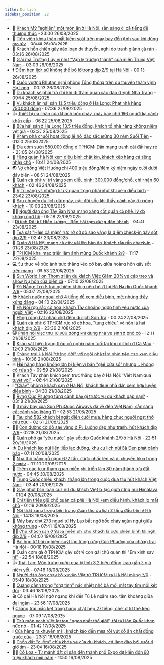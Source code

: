 ```yaml
---
title: Du lịch
sidebar_position: 22
---
```


<!-- dantri-du-lich:START -->
- 🥰 [Khách Mỹ &quot;nghiện&quot; một món ăn ở Hà Nội, sẵn sàng đi cả tiếng để thưởng thức](https://dantri.com.vn/du-lich/khach-my-nghien-mot-mon-an-o-ha-noi-san-sang-di-ca-tieng-de-thuong-thuc-20250826211447469.htm) - 23:00 26/08/2025
- 🥰 [Tiếp viên khỏa thân mất kiểm soát trên máy bay đến Anh sau khi dùng ma túy](https://dantri.com.vn/du-lich/tiep-vien-khoa-than-mat-kiem-soat-tren-may-bay-den-anh-sau-khi-dung-ma-tuy-20250826122732805.htm) - 08:48 26/08/2025
- 🐻 [Khách hỗn chiến gây náo loạn du thuyền, nghi do tranh giành gà rán](https://dantri.com.vn/du-lich/khach-hon-chien-gay-nao-loan-du-thuyen-nghi-do-tranh-gianh-ga-ran-20250826070527509.htm) - 03:36 26/08/2025
- 🤩 [Giải mã Trường Lũy ví như “Vạn lý trường thành” của miền Trung Việt Nam](https://dantri.com.vn/du-lich/giai-ma-truong-luy-vi-nhu-van-ly-truong-thanh-cua-mien-trung-viet-nam-20250825163023285.htm) - 03:03 26/08/2025
- 🕴 [Điểm hẹn lịch sử không thể bỏ lỡ trong dịp 2/9 tại Hà Nội](https://dantri.com.vn/du-lich/diem-hen-lich-su-khong-the-bo-lo-trong-dip-29-tai-ha-noi-20250817133926843.htm) - 00:18 26/08/2025
- 🤩 [Quốc vương Bhutan nghỉ phòng Tổng thống trên du thuyền thăm vịnh Hạ Long](https://dantri.com.vn/du-lich/quoc-vuong-bhutan-nghi-phong-tong-thong-tren-du-thuyen-tham-vinh-ha-long-20250825213810003.htm) - 00:03 26/08/2025
- 🤠 [Du khách sẽ phải trả phí khi đi tham quan các đảo ở vịnh Nha Trang](https://dantri.com.vn/du-lich/du-khach-se-phai-tra-phi-khi-di-tham-quan-cac-dao-o-vinh-nha-trang-20250825153444903.htm) - 09:54 25/08/2025
- 💪 [Vụ khách ăn hải sản 13,5 triệu đồng ở Hạ Long: Phạt nhà hàng 750.000 đồng](https://dantri.com.vn/du-lich/vu-khach-an-hai-san-135-trieu-dong-o-ha-long-phat-nha-hang-750000-dong-20250825143252242.htm) - 07:36 25/08/2025
- 👍 [Thiết bị cá nhân của khách bốc cháy, máy bay chở 166 người hạ cánh khẩn cấp](https://dantri.com.vn/du-lich/thiet-bi-ca-nhan-cua-khach-boc-chay-may-bay-cho-166-nguoi-ha-canh-khan-cap-20250825131739528.htm) - 06:22 25/08/2025
- 🚦 [Bữa hải sản ở Hạ Long 13,5 triệu đồng, khách tố nhà hàng không niêm yết giá](https://dantri.com.vn/du-lich/bua-hai-san-o-ha-long-135-trieu-dong-khach-to-nha-hang-khong-niem-yet-gia-20250825100442963.htm) - 03:37 25/08/2025
- 💪 [Khám phá chuỗi hoạt động lễ hội đặc sắc mừng 30 năm Suối Tiên](https://dantri.com.vn/du-lich/kham-pha-chuoi-hoat-dong-le-hoi-dac-sac-mung-30-nam-suoi-tien-20250823153503778.htm) - 01:00 25/08/2025
- 💃 [Đĩa cơm sườn 550.000 đồng ở TPHCM: Dân mạng tranh cãi đắt hay rẻ](https://dantri.com.vn/du-lich/dia-com-suon-550000-dong-o-tphcm-dan-mang-tranh-cai-dat-hay-re-20250822185515518.htm) - 23:05 24/08/2025
- 👺 [Hàng quán Hà Nội xem diễu binh chật kín, khách xếp hàng cả tiếng nhận chỗ](https://dantri.com.vn/du-lich/hang-quan-ha-noi-xem-dieu-binh-chat-kin-khach-xep-hang-ca-tieng-nhan-cho-20250824162017965.htm) - 10:41 24/08/2025
- 🌏 [Vợ chồng Việt Hương chi 400 triệu đồng/đêm kỷ niệm ngày cưới dưới đáy biển](https://dantri.com.vn/du-lich/vo-chong-viet-huong-chi-400-trieu-dongdem-ky-niem-ngay-cuoi-duoi-day-bien-20250823163231337.htm) - 08:51 24/08/2025
- 🎡 [Quán cà phê vị trí vàng xem diễu binh: 300.000 đồng/chỗ, chỉ nhận 60 khách](https://dantri.com.vn/du-lich/quan-ca-phe-vi-tri-vang-xem-dieu-binh-300000-dongcho-chi-nhan-60-khach-20250823164031917.htm) - 02:46 24/08/2025
- 🧰 [Vị trí vàng và những lưu ý quan trọng phải nhớ khi xem diễu binh](https://dantri.com.vn/du-lich/vi-tri-vang-va-nhung-luu-y-quan-trong-phai-nho-khi-xem-dieu-binh-20250823190047528.htm) - 23:02 23/08/2025
- 💂 [Sau chuyến du lịch dài ngày, cặp đôi sốc khi thấy cảnh này ở phòng khách](https://dantri.com.vn/du-lich/sau-chuyen-du-lich-dai-ngay-cap-doi-soc-khi-thay-canh-nay-o-phong-khach-20250823163919304.htm) - 10:03 23/08/2025
- 🧑‍🏫 [Người đàn ông Tây Ban Nha mang xăng đốt quán cà phê, lý do không ngờ tới](https://dantri.com.vn/du-lich/nguoi-dan-ong-tay-ban-nha-mang-xang-dot-quan-ca-phe-ly-do-khong-ngo-toi-20250823114227961.htm) - 05:18 23/08/2025
- 🕯 [Di tích Đôi bờ Hiền Lương - Bến Hải tạm dừng đón khách](https://dantri.com.vn/du-lich/di-tich-doi-bo-hien-luong-ben-hai-tam-dung-don-khach-20250823085924752.htm) - 04:41 23/08/2025
- 👀 [Toà sát &quot;Hàm cá mập&quot; rực rỡ cờ đỏ sao vàng là điểm check-in gây sốt dịp 2/9](https://dantri.com.vn/du-lich/toa-sat-ham-ca-map-ruc-ro-co-do-sao-vang-la-diem-check-in-gay-sot-dip-29-20250823075345719.htm) - 02:47 23/08/2025
- 🎉 [Quán ở Hà Nội mang cả cây vải lên bàn ăn, khách rần rần check-in](https://dantri.com.vn/du-lich/quan-o-ha-noi-mang-ca-cay-vai-len-ban-an-khach-ran-ran-check-in-20250822210416201.htm) - 01:26 23/08/2025
- 🌊 [TPHCM khai mạc triển lãm ảnh mừng Quốc khánh 2/9](https://dantri.com.vn/xa-hoi/tphcm-khai-mac-trien-lam-anh-mung-quoc-khanh-29-20250822115145586.htm) - 11:17 22/08/2025
- 💻 [Sự thực về bức ảnh trực thăng kéo cờ bay giữa hoàng hôn gây sốt trên mạng](https://dantri.com.vn/du-lich/su-thuc-ve-buc-anh-truc-thang-keo-co-bay-giua-hoang-hon-gay-sot-tren-mang-20250822161319785.htm) - 09:53 22/08/2025
- 💪 [Sun World Hon Thom tri ân du khách Việt: Giảm 20% vé cáp treo và show Nụ hôn của biển cả](https://dantri.com.vn/du-lich/sun-world-hon-thom-tri-an-du-khach-viet-giam-20-ve-cap-treo-va-show-nu-hon-cua-bien-ca-20250822140519119.htm) - 07:10 22/08/2025
- 👺 [Đà Nẵng: Top 5 trải nghiệm không nên bỏ lỡ tại Bà Nà dịp Quốc khánh 2/9](https://dantri.com.vn/du-lich/da-nang-top-5-trai-nghiem-khong-nen-bo-lo-tai-ba-na-dip-quoc-khanh-29-20250822113147999.htm) - 05:07 22/08/2025
- 😎 [Khách nước ngoài chờ 4 tiếng để xem diễu binh, mệt nhưng thấy xứng đáng](https://dantri.com.vn/du-lich/khach-nuoc-ngoai-cho-4-tieng-de-xem-dieu-binh-met-nhung-thay-xung-dang-20250822095946959.htm) - 04:10 22/08/2025
- 🌋 [Hà Nội rợp sắc cờ hoa, khách Tây choáng ngợp tình yêu nước của người Việt](https://dantri.com.vn/du-lich/ha-noi-rop-sac-co-hoa-khach-tay-choang-ngop-tinh-yeu-nuoc-cua-nguoi-viet-20250820182924442.htm) - 02:16 22/08/2025
- 🌝 [Hàng rong bát nháo chợ đêm du lịch Sơn Trà](https://dantri.com.vn/du-lich/hang-rong-bat-nhao-cho-dem-du-lich-son-tra-20250821152853596.htm) - 00:24 22/08/2025
- 🧠 [Quán cà phê ở TPHCM rực rỡ cờ hoa, &quot;tung chiêu&quot; vẽ nón lá hút khách dịp 2/9](https://dantri.com.vn/du-lich/quan-ca-phe-o-tphcm-ruc-ro-co-hoa-tung-chieu-ve-non-la-hut-khach-dip-29-20250821215302113.htm) - 23:36 21/08/2025
- 😺 [Phản hồi việc thu 10.000 đồng khi dùng nhà vệ sinh ở phố cổ](https://dantri.com.vn/du-lich/phan-hoi-viec-thu-10000-dong-khi-dung-nha-ve-sinh-o-pho-co-20250821180430135.htm) - 12:11 21/08/2025
- 💂 [Khảo sát hiện trạng tháp cổ nghìn năm tuổi tại khu di tích ở Cà Mau](https://dantri.com.vn/du-lich/khao-sat-hien-trang-thap-co-nghin-nam-tuoi-tai-khu-di-tich-o-ca-mau-20250821162645412.htm) - 12:09 21/08/2025
- 🌮 [Chàng trai Hà Nội &quot;thắng đời&quot; với ngôi nhà tầm nhìn trên cao xem diễu binh](https://dantri.com.vn/du-lich/chang-trai-ha-noi-thang-doi-voi-ngoi-nha-tam-nhin-tren-cao-xem-dieu-binh-20250821171933625.htm) - 10:36 21/08/2025
- 🔥 [Hai hãng hàng không lớn bị kiện vì bán &quot;ghế cửa sổ&quot; nhưng… không có cửa sổ](https://dantri.com.vn/du-lich/hai-hang-hang-khong-lon-bi-kien-vi-ban-ghe-cua-so-nhung-khong-co-cua-so-20250821160336882.htm) - 09:59 21/08/2025
- 🦏 [Khách Tây phấn khích xem trực thăng bay ở Hà Nội: &quot;Việt Nam quá tuyệt vời&quot;](https://dantri.com.vn/du-lich/khach-tay-phan-khich-xem-truc-thang-bay-o-ha-noi-viet-nam-qua-tuyet-voi-20250821133450961.htm) - 06:44 21/08/2025
- 🕯 [&quot;Cháy&quot; phòng khách sạn ở Hà Nội, khách thuê nhà dân xem hợp luyện diễu binh](https://dantri.com.vn/du-lich/chay-phong-khach-san-o-ha-noi-khach-thue-nha-dan-xem-hop-luyen-dieu-binh-20250821112007938.htm) - 04:30 21/08/2025
- 🐻 [Rừng Cúc Phương từng cảnh báo gì trước vụ du khách gặp nạn?](https://dantri.com.vn/du-lich/rung-cuc-phuong-tung-canh-bao-gi-truoc-vu-du-khach-gap-nan-20250821092928694.htm) - 03:18 21/08/2025
- 🥸 [3 máy bay của Sun PhuQuoc Airways đã về đến Việt Nam, sẵn sàng cất cánh vào tháng 11](https://dantri.com.vn/du-lich/3-may-bay-cua-sun-phuquoc-airways-da-ve-den-viet-nam-san-sang-cat-canh-vao-thang-11-20250820184817234.htm) - 02:53 21/08/2025
- 💂 [Tàu chở 582 khách bị ngắt điện dưới mưa, hàng chục người ngạt thở cầu cứu](https://dantri.com.vn/du-lich/tau-cho-582-khach-bi-ngat-dien-duoi-mua-hang-chuc-nguoi-ngat-tho-cau-cuu-20250820225509446.htm) - 02:31 21/08/2025
- 🧑‍💻 [Con đường cờ đỏ sao vàng ở Pù Luông đẹp như tranh, hút khách dịp 2/9](https://dantri.com.vn/du-lich/con-duong-co-do-sao-vang-o-pu-luong-dep-nhu-tranh-hut-khach-dip-29-20250820191020120.htm) - 02:18 21/08/2025
- 💪 [Quán phở gà “yêu nước” gây sốt dịp Quốc khánh 2/9 ở Hà Nội](https://dantri.com.vn/du-lich/quan-pho-ga-yeu-nuoc-gay-sot-dip-quoc-khanh-29-o-ha-noi-20250820081010389.htm) - 22:51 20/08/2025
- ⚗️ [Du khách leo núi liên tiếp lạc đường, khu du lịch núi Bà Đen phát cảnh báo](https://dantri.com.vn/du-lich/du-khach-leo-nui-lien-tiep-lac-duong-khu-du-lich-nui-ba-den-phat-canh-bao-20250820140805913.htm) - 07:11 20/08/2025
- 🌁 [Nhà thờ bằng gỗ nặng 672 tấn, được nhấc lên và di chuyển 5km trong 2 ngày](https://dantri.com.vn/du-lich/nha-tho-bang-go-nang-672-tan-duoc-nhac-len-va-di-chuyen-5km-trong-2-ngay-20250820132000311.htm) - 07:10 20/08/2025
- 🧰 [Thêm các tour tham quan miễn phí triển lãm 80 năm thành tựu đất nước](https://dantri.com.vn/du-lich/them-cac-tour-tham-quan-mien-phi-trien-lam-80-nam-thanh-tuu-dat-nuoc-20250820114415628.htm) - 04:45 20/08/2025
- 🧰 [Trung Quốc chiều khách, thắng lớn trong cuộc đua thu hút khách Việt Nam](https://dantri.com.vn/du-lich/trung-quoc-chieu-khach-thang-lon-trong-cuoc-dua-thu-hut-khach-viet-nam-20250815092545638.htm) - 03:49 20/08/2025
- 🎉 [Giây phút bấn loạn của nữ du khách Việt bị lạc giữa rừng núi Himalaya](https://dantri.com.vn/du-lich/giay-phut-ban-loan-cua-nu-du-khach-viet-bi-lac-giua-rung-nui-himalaya-20250820023733152.htm) - 01:24 20/08/2025
- 🤩 [Chi tiền triệu giữ chỗ quán cà phê Hà Nội xem diễu hành, khách lo mất chỗ](https://dantri.com.vn/du-lich/chi-tien-trieu-giu-cho-quan-ca-phe-ha-noi-xem-dieu-hanh-khach-lo-mat-cho-20250819213044144.htm) - 01:19 20/08/2025
- 👺 [Nội thất sang trọng bên trong đoàn tàu du lịch 2 tầng đầu tiên ở Hà Nội](https://dantri.com.vn/du-lich/noi-that-sang-trong-ben-trong-doan-tau-du-lich-2-tang-dau-tien-o-ha-noi-20250819204525416.htm) - 14:13 19/08/2025
- 🧠 [Máy bay chở 273 người từ Hy Lạp bất ngờ bốc cháy ngùn ngụt giữa không trung](https://dantri.com.vn/du-lich/may-bay-cho-273-nguoi-tu-hy-lap-bat-ngo-boc-chay-ngun-ngut-giua-khong-trung-20250819143828082.htm) - 07:41 19/08/2025
- 👨‍🏫 [Chủ khách sạn ở Sapa miễn phí cho khách là cựu chiến binh tới nghỉ dịp 2/9](https://dantri.com.vn/du-lich/chu-khach-san-o-sapa-mien-phi-cho-khach-la-cuu-chien-binh-toi-nghi-dip-29-20250818232021115.htm) - 04:00 19/08/2025
- 🦅 [Bài học từ trải nghiệm suýt lạc trong rừng Cúc Phương của chàng trai Hà Nội](https://dantri.com.vn/du-lich/bai-hoc-tu-trai-nghiem-suyt-lac-trong-rung-cuc-phuong-cua-chang-trai-ha-noi-20250818212744932.htm) - 00:18 19/08/2025
- 🌊 [Quán cơm gà ở TPHCM gây sốt vì con gái chủ quán thi &quot;Em xinh say hi&quot;](https://dantri.com.vn/du-lich/quan-com-ga-o-tphcm-gay-sot-vi-con-gai-chu-quan-thi-em-xinh-say-hi-20250818194553182.htm) - 22:54 18/08/2025
- 👍 [Thái Lan: Món trứng cuộn cua bị tính 3,2 triệu đồng, cao gấp 3 giá niêm yết](https://dantri.com.vn/du-lich/thai-lan-mon-trung-cuon-cua-bi-tinh-32-trieu-dong-cao-gap-3-gia-niem-yet-20250818131606323.htm) - 07:46 18/08/2025
- 🫶 [Người đàn ông chạy bộ xuyên Việt từ TPHCM ra Hà Nội mừng 2/9](https://dantri.com.vn/du-lich/nguoi-dan-ong-chay-bo-xuyen-viet-tu-tphcm-ra-ha-noi-mung-29-20250818122948769.htm) - 05:49 18/08/2025
- 💯 [Quang cảnh trong &quot;chợ tình&quot; náo nhiệt nhờ bà mối mát tay tìm mối kết đôi](https://dantri.com.vn/du-lich/quang-canh-trong-cho-tinh-nao-nhiet-nho-ba-moi-mat-tay-tim-moi-ket-doi-20250818104142832.htm) - 03:46 18/08/2025
- 🎬 [Cô gái Hà Nội ngỡ ngàng khi đến Tú Lệ ngắm sao, tắm khoáng giữa đại ngàn](https://dantri.com.vn/du-lich/co-gai-ha-noi-ngo-ngang-khi-den-tu-le-ngam-sao-tam-khoang-giua-dai-ngan-20250726234133304.htm) - 23:56 17/08/2025
- 🕴 [Chàng trai mắc kẹt trong hang chật hẹp 27 tiếng, chết ở tư thế treo ngược](https://dantri.com.vn/du-lich/chang-trai-mac-ket-trong-hang-chat-hep-27-tieng-chet-o-tu-the-treo-nguoc-20250816233823094.htm) - 07:09 17/08/2025
- 🦅 [Thử món canh Việt lọt top &quot;ngon nhất thế giới&quot;, tài tử Hàn Quốc khen nức nở](https://dantri.com.vn/du-lich/thu-mon-canh-viet-lot-top-ngon-nhat-the-gioi-tai-tu-han-quoc-khen-nuc-no-20250815160734336.htm) - 01:42 17/08/2025
- 🕯 [Cửa hàng ra khuyến mãi, khách kéo đến mua rồi vứt đồ ăn chất đống trước cửa](https://dantri.com.vn/du-lich/cua-hang-ra-khuyen-mai-khach-keo-den-mua-roi-vut-do-an-chat-dong-truoc-cua-20250816215237588.htm) - 23:31 16/08/2025
- 🥸 [Chồn đất &quot;cuỗm&quot; chìa khóa xe của du khách, cả làng đào bới suốt 4 giờ tìm](https://dantri.com.vn/du-lich/chon-dat-cuom-chia-khoa-xe-cua-du-khach-ca-lang-dao-boi-suot-4-gio-tim-20250816214747089.htm) - 23:04 16/08/2025
- 👨‍🏫 [Cổ Loa - Từ mảnh đất di sản đến thành phố Expo dự kiến đón 60 triệu khách mỗi năm](https://dantri.com.vn/du-lich/co-loa-tu-manh-dat-di-san-den-thanh-pho-expo-du-kien-don-60-trieu-khach-moi-nam-20250816181832929.htm) - 11:50 16/08/2025<!-- dantri-du-lich:END -->

